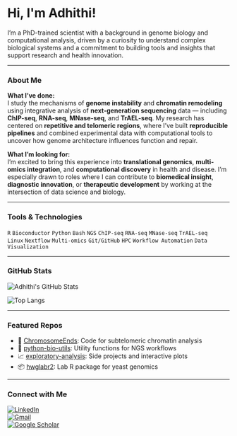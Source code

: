 # Hi, I'm Adhithi!

I’m a PhD-trained scientist with a background in genome biology and computational analysis, driven by a curiosity to understand complex biological systems and a commitment to building tools and insights that support research and health innovation.

---

### About Me

**What I’ve done:**  
I study the mechanisms of **genome instability** and **chromatin remodeling** using integrative analysis of **next-generation sequencing** data — including **ChIP-seq**, **RNA-seq**, **MNase-seq**, and **TrAEL-seq**. My research has centered on **repetitive and telomeric regions**, where I’ve built **reproducible pipelines** and combined experimental data with computational tools to uncover how genome architecture influences function and repair.

**What I’m looking for:**  
I’m excited to bring this experience into **translational genomics**, **multi-omics integration**, and **computational discovery** in health and disease. I’m especially drawn to roles where I can contribute to **biomedical insight**, **diagnostic innovation**, or **therapeutic development** by working at the intersection of data science and biology.

---

### Tools & Technologies

`R` `Bioconductor` `Python` `Bash` `NGS` `ChIP-seq` `RNA-seq` `MNase-seq` `TrAEL-seq`  
`Linux` `Nextflow` `Multi-omics` `Git/GitHub` `HPC` `Workflow Automation` `Data Visualization`

---

### GitHub Stats

![Adhithi's GitHub Stats](https://github-readme-stats.vercel.app/api?username=AdhithiRaviRaghavan&show_icons=true&theme=tokyonight)

![Top Langs](https://github-readme-stats.vercel.app/api/top-langs/?username=AdhithiRaviRaghavan&layout=compact&theme=tokyonight)

---

###  Featured Repos

- 🔬 [ChromosomeEnds](https://github.com/AdhithiRaviRaghavan/ChromosomeEnds): Code for subtelomeric chromatin analysis  
- 🧰 [python-bio-utils](https://github.com/AdhithiRaviRaghavan/python-bio-utils): Utility functions for NGS workflows  
- 📈 [exploratory-analysis](https://github.com/AdhithiRaviRaghavan/exploratory-analysis): Side projects and interactive plots  
- 📦 [hwglabr2](https://github.com/hochwagenlab/hwglabr2): Lab R package for yeast genomics

---

###  Connect with Me

[![LinkedIn](https://img.shields.io/badge/LinkedIn-blue?logo=linkedin&logoColor=white)](https://www.linkedin.com/in/adhithi-raghavan)  
[![Gmail](https://img.shields.io/badge/Gmail-D14836?logo=gmail&logoColor=white)](mailto:adhithi.raghavan1993@gmail.com)  
[![Google Scholar](https://img.shields.io/badge/Google%20Scholar-4c8bc9?logo=googlescholar&logoColor=white)](https://scholar.google.com/citations?user=38RF2boAAAAJ&hl=en)

<!-- Optional visitor badge -->
<!-- ![Visitors](https://visitor-badge.laobi.icu/badge?page_id=AdhithiRaviRaghavan.AdhithiRaviRaghavan) -->

